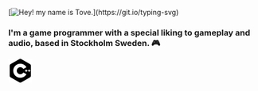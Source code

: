 [![Hey! my name is Tove.](https://readme-typing-svg.herokuapp.com/?lines=Hey!+My+name+is+Tove.;)](https://git.io/typing-svg)

### I'm a game programmer with a special liking to **gameplay** and **audio**, based in Stockholm Sweden. :video_game:

![](https://raw.githubusercontent.com/gittove/gittove/d9eae18fea6799676de619ce7fa04993e9eaf2ee/icons/cplusplus.svg)
